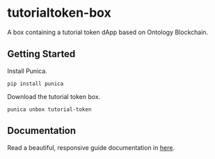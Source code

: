 # tutorialtoken-box

A box containing a tutorial token dApp based on Ontology Blockchain.

## Getting Started

Install Punica.

```shell
pip install punica
```

Download the tutorial token box.

```shell
punica unbox tutorial-token
```

## Documentation

Read a beautiful, responsive guide documentation in [here](https://punica-box.gitbook.io/docs/tutorial-token).
